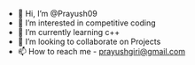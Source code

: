 - 👋 Hi, I’m @Prayush09
- 👀 I’m interested in competitive coding
- 🌱 I’m currently learning c++
- 💞️ I’m looking to collaborate on Projects
- 📫 How to reach me - prayushgiri@gmail.com

<!---
Prayush09/Prayush09 is a ✨ special ✨ repository because its `README.md` (this file) appears on your GitHub profile.
You can click the Preview link to take a look at your changes.
--->

